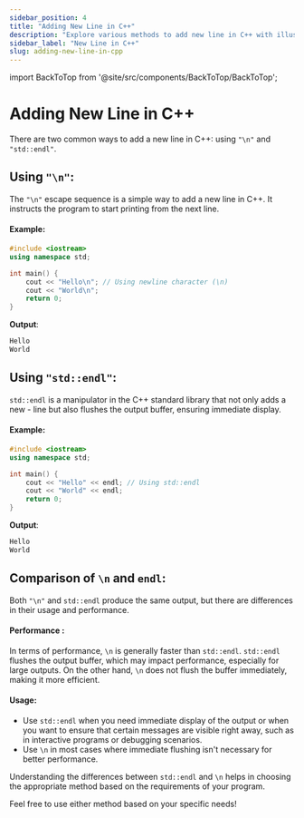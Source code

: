 ```yaml
---
sidebar_position: 4
title: "Adding New Line in C++"
description: "Explore various methods to add new line in C++ with illustrative examples."
sidebar_label: "New Line in C++"
slug: adding-new-line-in-cpp
--- 
```


import BackToTop from '@site/src/components/BackToTop/BackToTop';

# Adding New Line in C++
There are two common ways to add a new line in C++: using `"\n"` and `"std::endl"`.

## Using `"\n"`:
The `"\n"` escape sequence is a simple way to add a new line in C++. It instructs the program to start printing from the next line.

#### Example:
```cpp
#include <iostream>
using namespace std;

int main() {
    cout << "Hello\n"; // Using newline character (\n)
    cout << "World\n";
    return 0;
}
```

**Output**:
```cpp
Hello
World
```


## Using `"std::endl"`:
`std::endl` is a manipulator in the C++ standard library that not only adds a new - line but also flushes the output buffer, ensuring immediate display.

#### Example:
```cpp
#include <iostream>
using namespace std;

int main() {
    cout << "Hello" << endl; // Using std::endl
    cout << "World" << endl;
    return 0;
}

```
**Output**:
```cpp
Hello
World
```


## Comparison of `\n` and `endl`:
Both `"\n"` and `std::endl` produce the same output, but there are differences in their usage and performance.

#### Performance : 
In terms of performance, `\n` is generally faster than `std::endl`.
`std::endl` flushes the output buffer, which may impact performance, especially for large outputs. On the other hand, `\n` does not flush the buffer immediately, making it more efficient.

#### Usage:

- Use `std::endl` when you need immediate display of the output or when you want to ensure that certain messages are visible right away, such as in interactive programs or debugging scenarios.
- Use `\n` in most cases where immediate flushing isn't necessary for better performance.

Understanding the differences between `std::endl` and `\n` helps in choosing the appropriate method based on the requirements of your program.

Feel free to use either method based on your specific needs!

<BackToTop />